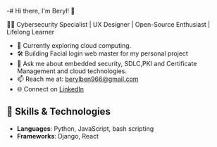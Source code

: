 -# Hi there, I'm Beryl! 👋

👨‍💻 Cybersecurity Specialist | UX Designer | Open-Source Enthusiast | Lifelong Learner

- 🌱 Currently exploring cloud computing.
- 🛠️ Building Facial login web master for my personal project
- 💬 Ask me about embedded security, SDLC,PKI and Certificate Management and cloud technologies.
- 📫 Reach me at: berylben966@gmail.com
- 🌐 Connect on [LinkedIn](http://www.linkedin.com/in/beryl-ben-007763269)

## 🚀 Skills & Technologies
- **Languages**: Python, JavaScript, bash scripting
- **Frameworks**: Django, React

